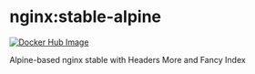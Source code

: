 # nginx:stable-alpine
[![Docker Hub Image](https://img.shields.io/docker/v/rafaelwastaken/nginx/stable-alpine)](https://hub.docker.com/repository/docker/rafaelwastaken/nginx)

Alpine-based nginx stable with Headers More and Fancy Index